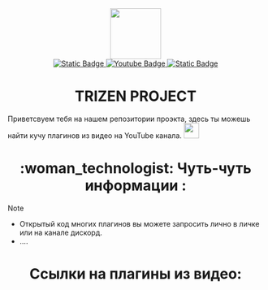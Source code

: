 <div id="header" align="center">
  <img src="https://user-images.githubusercontent.com/74038190/226127923-0e8b7792-7b3c-462b-951b-63c96ba1a5af.gif" width="100"/>
</div>

<div id="badges" align="center">
  <a href="https://discord.gg/exubBYRyu4">
    <img alt="Static Badge" src="https://img.shields.io/badge/Discord-link?style=for-the-badge&logo=Discord&logoColor=white&color=blue&link=https%3A%2F%2Fdiscord.gg%2FexubBYRyu4">
  </a>
  <a href="https://www.youtube.com/@Smoxeq">
    <img src="https://img.shields.io/badge/YouTube-red?style=for-the-badge&logo=youtube&logoColor=white" alt="Youtube Badge"/>
  </a>
  <a href="https://t.me/Smoxeq">
    <img alt="Static Badge" src="https://img.shields.io/badge/Telegram-link?style=for-the-badge&logo=Telegram&logoColor=white&color=blue&link=https%3A%2F%2Fdiscord.gg%2FexubBYRyu4">
  </a>
</div>
<div>
<h1 align="center">
  TRIZEN PROJECT
</h1>
<a>
  Приветсвуем тебя на нашем репозитории проэкта, здесь ты можешь найти кучу плагинов из видео на YouTube канала.
  <img src="https://media.giphy.com/media/hvRJCLFzcasrR4ia7z/giphy.gif" width="30px"/>
  <a>
</div>
<div align="center">
  <h1>:woman_technologist: Чуть-чуть информации :</h1>
</div>

> [!NOTE]
>   - Открытый код многих плагинов вы можете запросить лично в личке или на канале дискорд.
>   - ....

<h1 align="center">
  Ссылки на плагины из видео:
</h1>
